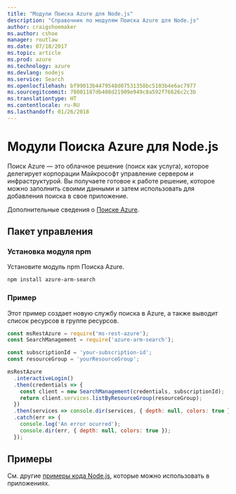 ```yaml
---
title: "Модули Поиска Azure для Node.js"
description: "Справочник по модулям Поиска Azure для Node.js"
author: craigshoemaker
ms.author: cshoe
manager: routlaw
ms.date: 07/18/2017
ms.topic: article
ms.prod: azure
ms.technology: azure
ms.devlang: nodejs
ms.service: Search
ms.openlocfilehash: bf99013b4479548d07531358bc5103b4e6ac7977
ms.sourcegitcommit: 78001187db408d21909e949c8a592f76626c2c3b
ms.translationtype: HT
ms.contentlocale: ru-RU
ms.lasthandoff: 01/26/2018
---
```

# <a name="azure-search-modules-for-nodejs"></a>Модули Поиска Azure для Node.js

Поиск Azure — это облачное решение (поиск как услуга), которое делегирует корпорации Майкрософт управление сервером и инфраструктурой. Вы получаете готовое к работе решение, которое можно заполнить своими данными и затем использовать для добавления поиска в свое приложение.

Дополнительные сведения о [Поиске Azure](https://docs.microsoft.com/azure/search/search-what-is-azure-search).

## <a name="management-package"></a>Пакет управления

### <a name="install-the-npm-module"></a>Установка модуля npm

Установите модуль npm Поиска Azure.

```bash
npm install azure-arm-search
```

### <a name="example"></a>Пример

Этот пример создает новую службу поиска в Azure, а также выводит список ресурсов в группе ресурсов.

```javascript
const msRestAzure = require('ms-rest-azure');
const SearchManagement = require('azure-arm-search');

const subscriptionId = 'your-subscription-id';
const resourceGroup = 'yourResourceGroup';

msRestAzure
  .interactiveLogin()
  .then(credentials => {
    const client = new SearchManagement(credentials, subscriptionId);
    return client.services.listByResourceGroup(resourceGroup);
  })
  .then(services => console.dir(services, { depth: null, colors: true }))
  .catch(err => {
    console.log('An error ocurred');
    console.dir(err, { depth: null, colors: true });
  });
```

## <a name="samples"></a>Примеры

См. другие [примеры кода Node.js](https://azure.microsoft.com/resources/samples/?platform=nodejs), которые можно использовать в приложениях.
